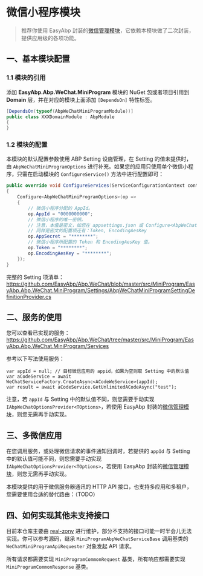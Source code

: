 # 微信小程序模块

> 推荐你使用 EasyAbp 封装的[微信管理模块](https://github.com/EasyAbp/WeChatManagement)，它依赖本模块做了二次封装，提供应用级的各项功能。

## 一、基本模块配置

### 1.1 模块的引用

添加 **EasyAbp.Abp.WeChat.MiniProgram** 模块的 NuGet 包或者项目引用到 **Domain** 层，并在对应的模块上面添加 `[DependsOn]` 特性标签。

```csharp
[DependsOn(typeof(AbpWeChatMiniProgramModule))]
public class XXXDomainModule : AbpModule
{
}
```

<!-- 添加 **EasyAbp.Abp.WeChat.MiniProgram.HttpApi** 模块的 NuGet 包或者项目引用到 **Http.Api** 层，并在对应的模块上面添加 `[DependsOn]` 特性标签。

```csharp
[DependsOn(typeof(AbpWeChatMiniProgramHttpApiModule))]
public class XXXHttpApiModule : AbpModule
{
}
``` -->

### 1.2 模块的配置

本模块的默认配置参数使用 ABP Setting 设施管理，在 Setting 的值未提供时，由 `AbpWeChatMiniProgramOptions` 进行补充。如果您的应用只使用单个微信小程序，只需在启动模块的 `ConfigureService()` 方法中进行配置即可：

```csharp
public override void ConfigureServices(ServiceConfigurationContext context) 
{
    Configure<AbpWeChatMiniProgramOptions>(op =>
    {
        // 微信小程序分配的 AppId。
        op.AppId = "0000000000";
        // 微信小程序的唯一密钥。
        // 注意，本值是密文，如您在 appsettings.json 或 Configure<AbpWeChatMiniProgramOptions> 中设置本值，须自行根据加密后填入，参考：https://docs.abp.io/en/abp/latest/String-Encryption
        // 同样是密文的配置项还有：Token, EncodingAesKey
        op.AppSecret = "********";
        // 微信小程序所配置的 Token 和 EncodingAesKey 值。
        op.Token = "********";
        op.EncodingAesKey = "********";
    });
}
```

完整的 Setting 项清单：https://github.com/EasyAbp/Abp.WeChat/blob/master/src/MiniProgram/EasyAbp.Abp.WeChat.MiniProgram/Settings/AbpWeChatMiniProgramSettingDefinitionProvider.cs

## 二、服务的使用

您可以查看已实现的服务：https://github.com/EasyAbp/Abp.WeChat/tree/master/src/MiniProgram/EasyAbp.Abp.WeChat.MiniProgram/Services

参考以下写法使用服务：

```CSharp
var appId = null; // 目标微信应用的 appid，如果为空则取 Setting 中的默认值
var aCodeService = await WeChatServiceFactory.CreateAsync<ACodeWeService>(appId);
var result = await aCodeService.GetUnlimitedACodeAsync("test");
```

注意，若 `appId` 与 Setting 中的默认值不同，则您需要手动实现 `IAbpWeChatOptionsProvider<TOptions>`，若使用 EasyAbp 封装的[微信管理模块](https://github.com/EasyAbp/WeChatManagement)，则您无需再手动实现。

## 三、多微信应用

在您调用服务，或处理微信请求的事件通知回调时，若提供的 `appId` 与 Setting 中的默认值可能不同，则您需要手动实现 `IAbpWeChatOptionsProvider<TOptions>`，若使用 EasyAbp 封装的[微信管理模块](https://github.com/EasyAbp/WeChatManagement)，则您无需再手动实现。

本模块提供的用于微信服务器通讯的 HTTP API 接口，也支持多应用和多租户，您需要使用合适的替代路由：（TODO）

## 四、如何实现其他未支持接口

目前本仓库主要由 [real-zony](https://github.com/real-zony) 进行维护，部分不支持的接口可能一时半会儿无法实现。你可以参考源码，继承 `MiniProgramAbpWeChatServiceBase` 调用基类的 `WeChatMiniProgramApiRequester` 对象发起 API 请求。

所有请求都需要实现 `MiniProgramCommonRequest` 基类，所有响应都需要实现 `MiniProgramCommonResponse` 基类。
